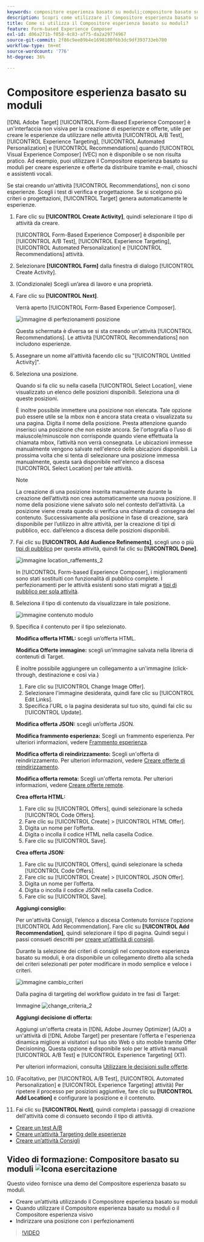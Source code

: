 ```yaml
---
keywords: compositore esperienza basato su moduli;compositore basato su modulo;perfezionamenti
description: Scopri come utilizzare il Compositore esperienza basato su moduli di Adobe [!DNL Target] per la creazione di esperienze non visive. Utilizza questo compositore quando il Compositore esperienza visivo non è disponibile o non è pratico.
title: Come si utilizza il Compositore esperienza basato su moduli?
feature: Form-based Experience Composer
exl-id: d06a271b-f058-4c83-af75-da2a29774967
source-git-commit: 2f86c9ee89b4e1698180f6b3dc9df393733eb780
workflow-type: tm+mt
source-wordcount: '776'
ht-degree: 36%

---
```


# Compositore esperienza basato su moduli

[!DNL Adobe Target] [!UICONTROL Form-Based Experience Composer] è un&#39;interfaccia non visiva per la creazione di esperienze e offerte, utile per creare le esperienze da utilizzare nelle attività [!UICONTROL A/B Test], [!UICONTROL Experience Targeting], [!UICONTROL Automated Personalization] e [!UICONTROL Recommendations] quando [!UICONTROL Visual Experience Composer] (VEC) non è disponibile o se non risulta pratico. Ad esempio, puoi utilizzare il Compositore esperienza basato su moduli per creare esperienze e offerte da distribuire tramite e-mail, chioschi e assistenti vocali.

Se stai creando un&#39;attività [!UICONTROL Recommendations], non ci sono esperienze. Scegli i test di verifica e progettazione. Se si scelgono più criteri o progettazioni, [!UICONTROL Target] genera automaticamente le esperienze.

1. Fare clic su **[!UICONTROL Create Activity]**, quindi selezionare il tipo di attività da creare.

   [!UICONTROL Form-Based Experience Composer] è disponibile per [!UICONTROL A/B Test], [!UICONTROL Experience Targeting], [!UICONTROL Automated Personalization] e [!UICONTROL Recommendations] attività.

1. Selezionare **[!UICONTROL Form]** dalla finestra di dialogo [!UICONTROL Create Activity].

1. (Condizionale) Scegli un’area di lavoro e una proprietà.

1. Fare clic su **[!UICONTROL Next]**.

   Verrà aperto [!UICONTROL Form-Based Experience Composer].

   ![immagine di perfezionamenti posizione](assets/location_refinements.png)

   Questa schermata è diversa se si sta creando un&#39;attività [!UICONTROL Recommendations]. Le attività [!UICONTROL Recommendations] non includono esperienze.

1. Assegnare un nome all&#39;attività facendo clic su &quot;[!UICONTROL Untitled Activity]&quot;.
1. Seleziona una posizione.

   Quando si fa clic su nella casella [!UICONTROL Select Location], viene visualizzato un elenco delle posizioni disponibili. Seleziona una di queste posizioni.

   È inoltre possibile immettere una posizione non elencata. Tale opzione può essere utile se la mbox non è ancora stata creata o visualizzata su una pagina. Digita il nome della posizione. Presta attenzione quando inserisci una posizione che non esiste ancora. Se l&#39;ortografia o l’uso di maiuscole/minuscole non corrisponde quando viene effettuata la chiamata mbox, l’attività non verrà consegnata. Le ubicazioni immesse manualmente vengono salvate nell&#39;elenco delle ubicazioni disponibili. La prossima volta che si tenta di selezionare una posizione immessa manualmente, questa sarà disponibile nell&#39;elenco a discesa [!UICONTROL Select Location] per tale attività.

   >[!NOTE]
   >
   >La creazione di una posizione inserita manualmente durante la creazione dell’attività non crea automaticamente una nuova posizione. Il nome della posizione viene salvato solo nel contesto dell’attività. La posizione viene creata quando si verifica una chiamata di consegna del contenuto. Successivamente alla posizione in fase di creazione, sarà disponibile per l’utilizzo in altre attività, per la creazione di tipi di pubblico, ecc. dall’elenco a discesa delle posizioni disponibili.

1. Fai clic su **[!UICONTROL Add Audience Refinements]**, scegli uno o più [tipi di pubblico](/help/main/c-target/target.md#concept_A782F8481A5041EBA75103CB26376522) per questa attività, quindi fai clic su **[!UICONTROL Done]**.

   ![immagine location_raffements_2](assets/location_refinements_2.png)

   In [!UICONTROL Form-based Experience Composer], i miglioramenti sono stati sostituiti con funzionalità di pubblico complete. I perfezionamenti per le attività esistenti sono stati migrati a [tipi di pubblico per sola attività](/help/main/c-target/creating-activity-only-audience.md#concept_A6BADCF530ED4AE1852E677FEBE68483).

1. Seleziona il tipo di contenuto da visualizzare in tale posizione.

   ![immagine contenuto modulo](assets/form_content.png)

1. Specifica il contenuto per il tipo selezionato.

   **Modifica offerta HTML:** scegli un’offerta HTML.

   **Modifica Offerte immagine:** scegli un’immagine salvata nella libreria di contenuti di Target.

   È inoltre possibile aggiungere un collegamento a un&#39;immagine (click-through, destinazione e così via.)

   1. Fare clic su [!UICONTROL Change Image Offer].
   1. Selezionare l&#39;immagine desiderata, quindi fare clic su [!UICONTROL Edit Links].
   1. Specifica l&#39;URL o la pagina desiderata sul tuo sito, quindi fai clic su [!UICONTROL Update].

   **Modifica offerta JSON:** scegli un’offerta JSON.

   **Modifica frammento esperienza:** Scegli un frammento esperienza. Per ulteriori informazioni, vedere [Frammento esperienza](/help/main/c-experiences/c-manage-content/aem-experience-fragments.md).

   **Modifica offerta di reindirizzamento:** Scegli un&#39;offerta di reindirizzamento. Per ulteriori informazioni, vedere [Creare offerte di reindirizzamento](/help/main/c-experiences/c-manage-content/offer-redirect.md).

   **Modifica offerta remota:** Scegli un&#39;offerta remota. Per ulteriori informazioni, vedere [Creare offerte remote](/help/main/c-experiences/c-manage-content/about-remote-offers.md).

   **Crea offerta HTML:**

   1. Fare clic su [!UICONTROL Offers], quindi selezionare la scheda [!UICONTROL Code Offers].
   1. Fare clic su [!UICONTROL Create] > [!UICONTROL HTML Offer].
   1. Digita un nome per l’offerta.
   1. Digita o incolla il codice HTML nella casella Codice.
   1. Fare clic su [!UICONTROL Save].

   **Crea offerta JSON:**

   1. Fare clic su [!UICONTROL Offers], quindi selezionare la scheda [!UICONTROL Code Offers].
   1. Fare clic su [!UICONTROL Create] > [!UICONTROL JSON Offer].
   1. Digita un nome per l’offerta.
   1. Digita o incolla il codice JSON nella casella Codice.
   1. Fare clic su [!UICONTROL Save].

   **Aggiungi consiglio:**

   Per un&#39;attività Consigli, l&#39;elenco a discesa Contenuto fornisce l&#39;opzione [!UICONTROL Add Recommendation]. Fare clic su **[!UICONTROL Add Recommendation]**, quindi selezionare il tipo di pagina. Quindi segui i passi consueti descritti per [creare un’attività di consigli](/help/main/c-recommendations/t-create-recs-activity/create-recs-activity.md).

   Durante la selezione dei criteri di consigli nel compositore esperienza basato su moduli, è ora disponibile un collegamento diretto alla scheda dei criteri selezionati per poter modificare in modo semplice e veloce i criteri.

   ![immagine cambio_criteri](assets/change_criteria.png)

   Dalla pagina di targeting del workflow guidato in tre fasi di Target:

   Immagine ![change_criteria_2](assets/change_criteria_2.png)

   **Aggiungi decisione di offerta:**

   Aggiungi un&#39;offerta creata in [!DNL Adobe Journey Optimizer] (AJO) a un&#39;attività di [!DNL Adobe Target] per presentare l&#39;offerta e l&#39;esperienza dinamica migliore ai visitatori sul tuo sito Web o sito mobile tramite Offer Decisioning. Questa opzione è disponibile solo per le attività manuali [!UICONTROL A/B Test] e [!UICONTROL Experience Targeting] (XT).

   Per ulteriori informazioni, consulta [Utilizzare le decisioni sulle offerte](/help/main/c-integrating-target-with-mac/ajo/offer-decision.md).

1. (Facoltativo, per [!UICONTROL A/B Test], [!UICONTROL Automated Personalization] e [!UICONTROL Experience Targeting] attività) Per ripetere il processo per posizioni aggiuntive, fare clic su **[!UICONTROL Add Location]** e configurare la posizione e il contenuto.
1. Fai clic su **[!UICONTROL Next]**, quindi completa i passaggi di creazione dell&#39;attività come di consueto secondo il tipo di attività.

* [Creare un test A/B](/help/main/c-activities/t-test-ab/t-test-create-ab/test-create-ab.md)
* [Creare un’attività Targeting delle esperienze](/help/main/c-activities/t-experience-target/t-xt-create/xt-create.md#task_D6B3429AC31549E1A70EDF04B3DDC765)
* [Creare un’attività Consigli](/help/main/c-recommendations/t-create-recs-activity/create-recs-activity.md#task_6874328773C64C44A73F0A130AD3F96F)

## Video di formazione: Compositore basato su moduli ![Icona esercitazione](/help/main/assets/tutorial.png)

Questo video fornisce una demo del Compositore esperienza basato su moduli.

* Creare un’attività utilizzando il Compositore esperienza basato su moduli
* Quando utilizzare il Compositore esperienza basato su moduli o il Compositore esperienza visivo
* Indirizzare una posizione con i perfezionamenti

>[!VIDEO](https://video.tv.adobe.com/v/17390)
